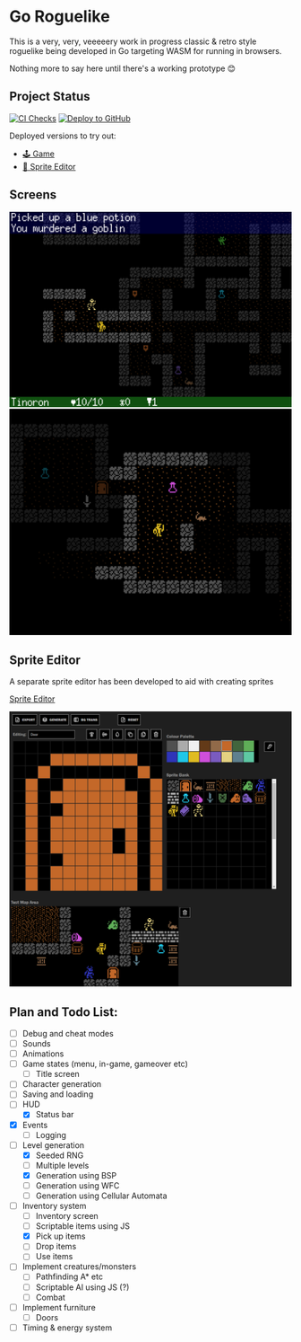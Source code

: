 # Go Roguelike

This is a very, very, veeeeery work in progress classic & retro style roguelike being developed in Go targeting WASM for running in browsers.

Nothing more to say here until there's a working prototype 😊

## Project Status

[![CI Checks](https://github.com/benc-uk/roguelike/actions/workflows/ci.yaml/badge.svg)](https://github.com/benc-uk/roguelike/actions/workflows/ci.yaml)
[![Deploy to GitHub](https://github.com/benc-uk/roguelike/actions/workflows/deploy.yaml/badge.svg)](https://github.com/benc-uk/roguelike/actions/workflows/deploy.yaml)

Deployed versions to try out:

- [🕹️ Game](http://code.benco.io/roguelike/)
- [📝 Sprite Editor](http://code.benco.io/roguelike/sprite-editor)

## Screens

![screen 2](.etc/Screenshot_2024-09-27_163424.png)
![screenshot](.etc/Screenshot_2024-09-13_113518.png)

## Sprite Editor

A separate sprite editor has been developed to aid with creating sprites

[Sprite Editor](./sprite-editor/readme.md)

![alt text](.etc/Screenshot2024-09-02153104.png)

## Plan and Todo List:

- [ ] Debug and cheat modes
- [ ] Sounds
- [ ] Animations
- [ ] Game states (menu, in-game, gameover etc)
  - [ ] Title screen
- [ ] Character generation
- [ ] Saving and loading
- [ ] HUD
  - [x] Status bar
- [x] Events
  - [ ] Logging
- [ ] Level generation
  - [x] Seeded RNG
  - [ ] Multiple levels
  - [x] Generation using BSP
  - [ ] Generation using WFC
  - [ ] Generation using Cellular Automata
- [ ] Inventory system
  - [ ] Inventory screen
  - [ ] Scriptable items using JS
  - [x] Pick up items
  - [ ] Drop items
  - [ ] Use items
- [ ] Implement creatures/monsters
  - [ ] Pathfinding A\* etc
  - [ ] Scriptable AI using JS (?)
  - [ ] Combat
- [ ] Implement furniture
  - [ ] Doors
- [ ] Timing & energy system

